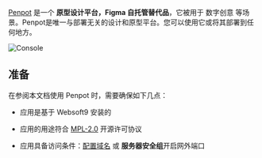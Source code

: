 [Penpot](https://penpot.app/) 是一个 **原型设计平台，Figma 自托管替代品**，它被用于 数字创意  等场景。Penpot是唯一与部署无关的设计和原型平台。您可以使用它或将其部署到任何地方。


![Console](https://libs.websoft9.com/Websoft9/DocsPicture/zh/penpot/penpot-gui-websoft9.png)


## 准备

在参阅本文档使用 Penpot 时，需要确保如下几点：

- 应用是基于 Websoft9 安装的

- 应用的用途符合 [MPL-2.0](https://opensource.org/licenses/MPL-2.0) 开源许可协议

- 应用具备访问条件：[配置域名](./domain-set) 或 **服务器安全组**开启网外端口